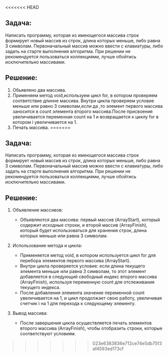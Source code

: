 <<<<<<< HEAD
## Задача:

Написать программу, которая из имеющегося массива строк формирует новый массив из строк, длина которых меньше, либо равна 3 символам. Первоначальный массив можно ввести с клавиатуры, либо задать на старте выполнения алгоритма. При решении не рекомендуется пользоваться коллекциями, лучше обойтись исключительно массивами.


## Решение:
1. Обьявлено два массива.
2. Применяем метод void,используем цикл for, в котором проверяем соответствие длинне массива.
Внутри цикла проверяем условие меньше или равно 3 символам,если да ,то элемент первого массива заносится в count элемента второго массива.После присвоения увеличивается переменная count на 1 и возвращается к циклу for в котором i увеличивается на 1.
3. Печать массива.
=======
## Задача:

Написать программу, которая из имеющегося массива строк формирует новый массив из строк, длина которых меньше, либо равна 3 символам. Первоначальный массив можно ввести с клавиатуры, либо задать на старте выполнения алгоритма. При решении не рекомендуется пользоваться коллекциями, лучше обойтись исключительно массивами.


## Решение:
1. Объявление массивов: 
   - Объявляются два массива: первый массив (ArrayStart), который содержит исходные строки, и второй массив (ArrayFinish), который будет использоваться для хранения строк, длина которых меньше или равна 3 символам.

2. Использование метода и цикла:
   - Применяется метод void, в котором используется цикл for для перебора элементов первого массива (ArrayStart).
   - Внутри цикла проверяется условие: если длина текущего элемента меньше или равна 3 символам, то этот элемент добавляется в следующий свободный индекс второго массива (ArrayFinish), используя переменную count для отслеживания текущего индекса.
   - После добавления элемента значение переменной count увеличивается на 1, и цикл продолжает свою работу, увеличивая счетчик i на 1 для перехода к следующему элементу.

3. Вывод массива:
   - После завершения цикла осуществляется печать элементов второго массива (ArrayFinish), чтобы отобразить строки, которые соответствуют условиям.
>>>>>>> 023e6383836e712ce74e5db75f3af4593ed173cf
